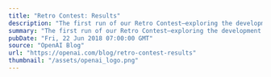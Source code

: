 ```yaml
---
title: "Retro Contest: Results"
description: "The first run of our Retro Contest—exploring the development of algorithms that can generalize from previous experience—is now complete."
summary: "The first run of our Retro Contest—exploring the development of algorithms that can generalize from previous experience—is now complete."
pubDate: "Fri, 22 Jun 2018 07:00:00 GMT"
source: "OpenAI Blog"
url: "https://openai.com/blog/retro-contest-results"
thumbnail: "/assets/openai_logo.png"
---
```


